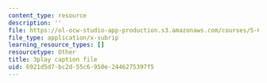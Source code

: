 ```yaml
---
content_type: resource
description: ''
file: https://ol-ocw-studio-app-production.s3.amazonaws.com/courses/5-61-physical-chemistry-fall-2017/6921d5d7bc2d55c6950e2446275397f5_JzW4RYICOdA.vtt
file_type: application/x-subrip
learning_resource_types: []
resourcetype: Other
title: 3play caption file
uid: 6921d5d7-bc2d-55c6-950e-2446275397f5
---
```

